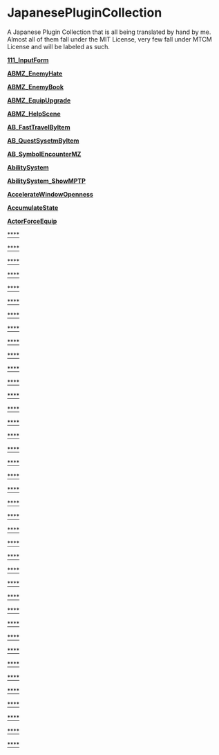 # JapanesePluginCollection
A Japanese Plugin Collection that is all being translated by hand by me. Almost all of them fall under the MIT License, very few fall under MTCM License and will be labeled as such.

[**111_InputForm**](https://github.com/IkuSenpai/JapanesePluginCollection/tree/main/English%20Plugins/111_InputForm)

[**ABMZ_EnemyHate**](https://github.com/IkuSenpai/JapanesePluginCollection/tree/main/English%20Plugins/ABMZ_EnemyHate)

[**ABMZ_EnemyBook**](https://raw.githubusercontent.com/IkuSenpai/JapanesePluginCollection/main/English%20Plugins/ABMZ_EnemyBook.js)

[**ABMZ_EquipUpgrade**](https://github.com/IkuSenpai/JapanesePluginCollection/raw/main/English%20Plugins/ABMZ_EquipUpgrade.js)

[**ABMZ_HelpScene**](https://github.com/IkuSenpai/JapanesePluginCollection/raw/main/English%20Plugins/ABMZ_HelpScene.js)

[**AB_FastTravelByItem**](https://raw.githubusercontent.com/IkuSenpai/JapanesePluginCollection/main/English%20Plugins/AB_FastTravelByItem.js)

[**AB_QuestSysetmByItem**](https://github.com/IkuSenpai/JapanesePluginCollection/raw/main/English%20Plugins/AB_QuestSystemByItem.js)

[**AB_SymbolEncounterMZ**](https://github.com/IkuSenpai/JapanesePluginCollection/raw/main/English%20Plugins/AB_SymbolEncounterMZ.js)

[**AbilitySystem**]()

[**AbilitySystem_ShowMPTP**](https://github.com/IkuSenpai/JapanesePluginCollection/raw/main/English%20Plugins/AbilitySystem_ShowMPTP.js)

[**AccelerateWindowOpenness**]()

[**AccumulateState**](https://github.com/IkuSenpai/JapanesePluginCollection/raw/main/English%20Plugins/AccumulateState.js)

[**ActorForceEquip**](https://github.com/IkuSenpai/JapanesePluginCollection/raw/main/English%20Plugins/ActorForceEquip.js)

[****]()

[****]()

[****]()

[****]()

[****]()

[****]()

[****]()

[****]()

[****]()

[****]()

[****]()

[****]()

[****]()

[****]()

[****]()

[****]()

[****]()

[****]()

[****]()

[****]()

[****]()

[****]()

[****]()

[****]()

[****]()

[****]()

[****]()

[****]()

[****]()

[****]()

[****]()

[****]()

[****]()

[****]()

[****]()

[****]()

[****]()

[****]()

[****]()
